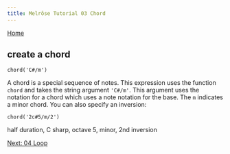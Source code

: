 ```yaml
---
title: Melrōse Tutorial 03 Chord
---
```


[Home](https://emicklei.github.io/melrose)

## create a chord

    chord('C#/m')

A chord is a special sequence of notes.
This expression uses the function `chord` and takes the string argument `'C#/m'`.
This argument uses the notation for a chord which uses a note notation for the base.
The `m` indicates a minor chord.
You can also specify an inversion:

    chord('2c#5/m/2')

half duration, C sharp, octave 5, minor, 2nd inversion

[Next: 04 Loop](04-loop.html)